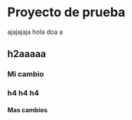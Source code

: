 # Proyecto de prueba

ajajajaja hola doa a

## h2aaaaa

### Mi cambio

### h4 h4 h4

#### Mas cambios
